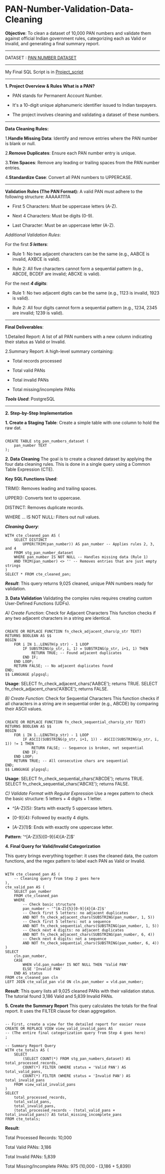 # PAN-Number-Validation-Data-Cleaning

**Objective**: To clean a dataset of 10,000 PAN numbers and validate them against official Indian government rules, categorizing each as Valid or Invalid, and generating a final summary report.

---

DATASET : [PAN NUMBER DATASET](Pan_Number_Validation_Dataset.csv)

---

My Final SQL Script is in [Project_script](project_scripts.sql)

---

**1. Project Overview & Rules**
**What is a PAN?**

- PAN stands for Permanent Account Number.

- It's a 10-digit unique alphanumeric identifier issued to Indian taxpayers.

- The project involves cleaning and validating a dataset of these numbers.

---

**Data Cleaning Rules:**

1.**Handle Missing Data**: Identify and remove entries where the PAN number is blank or null.

2.**Remove Duplicates**: Ensure each PAN number entry is unique.

3.**Trim Spaces**: Remove any leading or trailing spaces from the PAN number entries.

4.**Standardize Case**: Convert all PAN numbers to UPPERCASE.

---

**Validation Rules (The PAN Format):**
A valid PAN must adhere to the following structure: AAAAA1111A

- First 5 Characters: Must be uppercase letters (A-Z).

- Next 4 Characters: Must be digits (0-9).

- Last Character: Must be an uppercase letter (A-Z).

*Additional Validation Rules*:

For the first ***5 letters***:

- Rule 1: No two adjacent characters can be the same (e.g., AABCE is invalid, AXBCE is valid).

- Rule 2: All five characters cannot form a sequential pattern (e.g., ABCDE, BCDEF are invalid; ABCXE is valid).

For the next ***4 digits***:

- Rule 1: No two adjacent digits can be the same (e.g., 1123 is invalid, 1923 is valid).

- Rule 2: All four digits cannot form a sequential pattern (e.g., 1234, 2345 are invalid; 1239 is valid).

---

**Final Deliverables**:

1.Detailed Report: A list of all PAN numbers with a new column indicating their status as Valid or Invalid.

2.Summary Report: A high-level summary containing:

- Total records processed

- Total valid PANs

- Total invalid PANs

- Total missing/incomplete PANs

***Tools Used***: PostgreSQL

---

**2. Step-by-Step Implementation**

**1. Create a Staging Table**: Create a simple table with one column to hold the raw dat.
   
```

CREATE TABLE stg_pan_numbers_dataset (
    pan_number TEXT
);

```
**2. Data Cleaning**
The goal is to create a cleaned dataset by applying the four data cleaning rules. This is done in a single query using a Common Table Expression (CTE).

**Key SQL Functions Used**:

TRIM(): Removes leading and trailing spaces.

UPPER(): Converts text to uppercase.

DISTINCT: Removes duplicate records.

WHERE ... IS NOT NULL: Filters out null values.

***Cleaning Query***:

```
WITH cte_cleaned_pan AS (
    SELECT DISTINCT
        UPPER(TRIM(pan_number)) AS pan_number -- Applies rules 2, 3, and 4
    FROM stg_pan_number_dataset
    WHERE pan_number IS NOT NULL -- Handles missing data (Rule 1)
    AND TRIM(pan_number) <> '' -- Removes entries that are just empty strings
)
SELECT * FROM cte_cleaned_pan;

```

***Result***: This query returns 9,025 cleaned, unique PAN numbers ready for validation.

**3. Data Validation**
Validating the complex rules requires creating custom User-Defined Functions (UDFs).

*A) Create Function*: Check for Adjacent Characters
This function checks if any two adjacent characters in a string are identical.

```

CREATE OR REPLACE FUNCTION fn_check_adjacent_chars(p_str TEXT)
RETURNS BOOLEAN AS $$
BEGIN
    FOR i IN 1..LENGTH(p_str) - 1 LOOP
        IF SUBSTRING(p_str, i, 1) = SUBSTRING(p_str, i+1, 1) THEN
            RETURN TRUE; -- Found adjacent duplicates
        END IF;
    END LOOP;
    RETURN FALSE; -- No adjacent duplicates found
END;
$$ LANGUAGE plpgsql;

```
**Usage**: SELECT fn_check_adjacent_chars('AABCE'); returns TRUE.
SELECT fn_check_adjacent_chars('AXBCE'); returns FALSE.

*B) Create Function*: Check for Sequential Characters
This function checks if all characters in a string are in sequential order (e.g., ABCDE) by comparing their ASCII values.

```

CREATE OR REPLACE FUNCTION fn_check_sequential_chars(p_str TEXT)
RETURNS BOOLEAN AS $$
BEGIN
    FOR i IN 1..LENGTH(p_str) - 1 LOOP
        IF ASCII(SUBSTRING(p_str, i+1, 1)) - ASCII(SUBSTRING(p_str, i, 1)) != 1 THEN
            RETURN FALSE; -- Sequence is broken, not sequential
        END IF;
    END LOOP;
    RETURN TRUE; -- All consecutive chars are sequential
END;
$$ LANGUAGE plpgsql;

```

**Usage**: SELECT fn_check_sequential_chars('ABCDE'); returns TRUE.
SELECT fn_check_sequential_chars('ABCXE'); returns FALSE.

*C) Validate Format with Regular Expression*
Use a regex pattern to check the basic structure: 5 letters + 4 digits + 1 letter.

- ^[A-Z]{5}: Starts with exactly 5 uppercase letters.

- [0-9]{4}: Followed by exactly 4 digits.

- [A-Z]{1}$: Ends with exactly one uppercase letter.

**Pattern**: '^[A-Z]{5}[0-9]{4}[A-Z]$'

**4. Final Query for Valid/Invalid Categorization**

This query brings everything together: it uses the cleaned data, the custom functions, and the regex pattern to label each PAN as Valid or Invalid.

```

WITH cte_cleaned_pan AS (
    -- Cleaning query from Step 2 goes here
),
cte_valid_pan AS (
    SELECT pan_number
    FROM cte_cleaned_pan
    WHERE
        -- Check basic structure
        pan_number ~ '^[A-Z]{5}[0-9]{4}[A-Z]$'
        -- Check first 5 letters: no adjacent duplicates
        AND NOT fn_check_adjacent_chars(SUBSTRING(pan_number, 1, 5))
        -- Check first 5 letters: not a sequence
        AND NOT fn_check_sequential_chars(SUBSTRING(pan_number, 1, 5))
        -- Check next 4 digits: no adjacent duplicates
        AND NOT fn_check_adjacent_chars(SUBSTRING(pan_number, 6, 4))
        -- Check next 4 digits: not a sequence
        AND NOT fn_check_sequential_chars(SUBSTRING(pan_number, 6, 4))
)
SELECT
    cln.pan_number,
    CASE
        WHEN vld.pan_number IS NOT NULL THEN 'Valid PAN'
        ELSE 'Invalid PAN'
    END AS status
FROM cte_cleaned_pan cln
LEFT JOIN cte_valid_pan vld ON cln.pan_number = vld.pan_number;

```

**Result**: This query lists all 9,025 cleaned PANs with their validation status. The tutorial found 3,186 Valid and 5,839 Invalid PANs.

 **5. Create the Summary Report**
This query calculates the totals for the final report. It uses the FILTER clause for clean aggregation.

```

-- First, create a view for the detailed report for easier reuse
CREATE OR REPLACE VIEW view_valid_invalid_pans AS
-- (The entire final categorization query from Step 4 goes here)
;

-- Summary Report Query
WITH cte_totals AS (
    SELECT
        (SELECT COUNT(*) FROM stg_pan_numbers_dataset) AS total_processed_records,
        COUNT(*) FILTER (WHERE status = 'Valid PAN') AS total_valid_pans,
        COUNT(*) FILTER (WHERE status = 'Invalid PAN') AS total_invalid_pans
    FROM view_valid_invalid_pans
)
SELECT
    total_processed_records,
    total_valid_pans,
    total_invalid_pans,
    (total_processed_records - (total_valid_pans + total_invalid_pans)) AS total_missing_incomplete_pans
FROM cte_totals;

```
**Result**:

Total Processed Records: 10,000

Total Valid PANs: 3,186

Total Invalid PANs: 5,839

Total Missing/Incomplete PANs: 975 (10,000 - (3,186 + 5,839))

